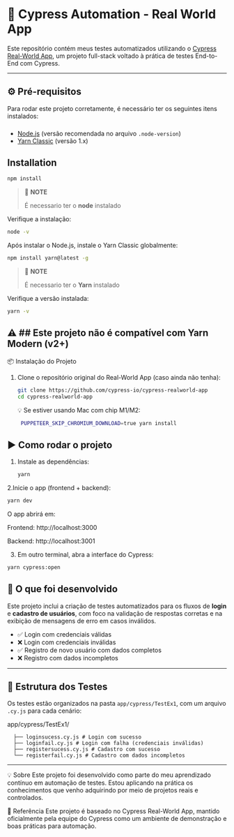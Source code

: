 # 🧪 Cypress Automation - Real World App

Este repositório contém meus testes automatizados utilizando o [Cypress Real-World App](https://github.com/cypress-io/cypress-realworld-app), um projeto full-stack voltado à prática de testes End-to-End com Cypress.

---

## ⚙️ Pré-requisitos

Para rodar este projeto corretamente, é necessário ter os seguintes itens instalados:

### 
- [Node.js](https://nodejs.org/) (versão recomendada no arquivo `.node-version`)
- [Yarn Classic](https://classic.yarnpkg.com/lang/en/docs/install/) (versão 1.x)


## Installation 
```bash
npm install
```
>🚩 **NOTE**
>
> É necessario ter o **node** instalado


Verifique a instalação:
```bash
node -v
```

Após instalar o Node.js, instale o Yarn Classic globalmente:

```bash
npm install yarn@latest -g
```
>🚩 **NOTE**
>
> É necessario ter o **Yarn** instalado


Verifique a versão instalada:

```bash
yarn -v
```


⚠️ ## Este projeto não é compatível com Yarn Modern (v2+)
---



📦 Instalação do Projeto
1. Clone o repositório original do Real-World App (caso ainda não tenha):
   
   ```bash
   git clone https://github.com/cypress-io/cypress-realworld-app
   cd cypress-realworld-app
    ```

   💡 Se estiver usando Mac com chip M1/M2:
   ```bash
    PUPPETEER_SKIP_CHROMIUM_DOWNLOAD=true yarn install
    ```


## ▶️ Como rodar o projeto

1. Instale as dependências:
   ```bash
   yarn

2.Inicie o app (frontend + backend):
```bash
yarn dev
```
O app abrirá em:

Frontend: http://localhost:3000

Backend: http://localhost:3001


3. Em outro terminal, abra a interface do Cypress:
```bash
yarn cypress:open
```




## 🚀 O que foi desenvolvido

Este projeto inclui a criação de testes automatizados para os fluxos de **login** e **cadastro de usuários**, com foco na validação de respostas corretas e na exibição de mensagens de erro em casos inválidos.

- ✅ Login com credenciais válidas  
- ❌ Login com credenciais inválidas  
- ✅ Registro de novo usuário com dados completos  
- ❌ Registro com dados incompletos  

---

## 📂 Estrutura dos Testes

Os testes estão organizados na pasta `app/cypress/TestEx1`, com um arquivo `.cy.js` para cada cenário:

app/cypress/TestEx1/

      ├── loginsucess.cy.js # Login com sucesso
      ├── loginfail.cy.js # Login com falha (credenciais inválidas)
      ├── registersucess.cy.js # Cadastro com sucesso
      └── registerfail.cy.js # Cadastro com dados incompletos


---

💡 Sobre
Este projeto foi desenvolvido como parte do meu aprendizado contínuo em automação de testes. Estou aplicando na prática os conhecimentos que venho adquirindo por meio de projetos reais e controlados.

📎 Referência
Este projeto é baseado no Cypress Real-World App, mantido oficialmente pela equipe do Cypress como um ambiente de demonstração e boas práticas para automação.
